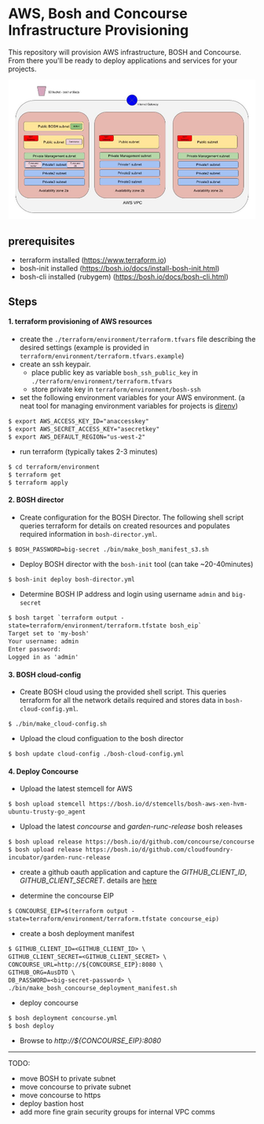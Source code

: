 # AWS, Bosh and Concourse Infrastructure Provisioning
This repository will provision AWS infrastructure, BOSH and Concourse.  From there you'll be ready to deploy applications and services for your projects.

![Alt text](/aws-infrastructure-provision.jpg?raw=true "aws environment")
## prerequisites
- terraform installed (https://www.terraform.io)
- bosh-init installed (https://bosh.io/docs/install-bosh-init.html)
- bosh-cli installed (rubygem) (https://bosh.io/docs/bosh-cli.html)


## Steps
#### 1. terraform provisioning of AWS resources
- create the `./terraform/environment/terraform.tfvars` file describing the desired settings (example is provided in `terraform/environment/terraform.tfvars.example`)
- create an ssh keypair.
  - place public key as variable `bosh_ssh_public_key` in `./terraform/environment/terraform.tfvars`
  - store private key in `terraform/environment/bosh-ssh`
- set the following environment variables for your AWS environment. (a neat tool for managing environment variables for projects is [direnv](http://direnv.net/))

```
$ export AWS_ACCESS_KEY_ID="anaccesskey"
$ export AWS_SECRET_ACCESS_KEY="asecretkey"
$ export AWS_DEFAULT_REGION="us-west-2"
```
- run terraform (typically takes 2-3 minutes)

```
$ cd terraform/environment
$ terraform get
$ terraform apply
```

#### 2. BOSH director
- Create configuration for the BOSH Director.  The following shell script queries terraform for details on created resources and populates required information in `bosh-director.yml`.

```
$ BOSH_PASSWORD=big-secret ./bin/make_bosh_manifest_s3.sh
```
- Deploy BOSH director with the `bosh-init` tool (can take ~20-40minutes)

```
$ bosh-init deploy bosh-director.yml
```
- Determine BOSH IP address and login using username `admin` and `big-secret`

```
$ bosh target `terraform output -state=terraform/environment/terraform.tfstate bosh_eip`
Target set to 'my-bosh'
Your username: admin
Enter password:
Logged in as 'admin'
```

#### 3. BOSH cloud-config
- Create BOSH cloud using the provided shell script.  This queries terraform for all the network details required and stores data in `bosh-cloud-config.yml`.

```
$ ./bin/make_cloud-config.sh
```
- Upload the cloud configuation to the bosh director

```
$ bosh update cloud-config ./bosh-cloud-config.yml
```


#### 4. Deploy Concourse

- Upload the latest stemcell for AWS

```
$ bosh upload stemcell https://bosh.io/d/stemcells/bosh-aws-xen-hvm-ubuntu-trusty-go_agent
```

- Upload the latest *concourse* and *garden-runc-release* bosh releases

```
$ bosh upload release https://bosh.io/d/github.com/concourse/concourse
$ bosh upload release https://bosh.io/d/github.com/cloudfoundry-incubator/garden-runc-release
```

- create a github oauth application and capture the *GITHUB_CLIENT_ID*, *GITHUB_CLIENT_SECRET*.  details are [here](http://concourse.ci/authentication.html)

- determine the concourse EIP

```
$ CONCOURSE_EIP=$(terraform output -state=terraform/environment/terraform.tfstate concourse_eip)
```
 - create a bosh deployment manifest

```
$ GITHUB_CLIENT_ID=<GITHUB_CLIENT_ID> \
GITHUB_CLIENT_SECRET=<GITHUB_CLIENT_SECRET> \
CONCOURSE_URL=http://${CONCOURSE_EIP}:8080 \
GITHUB_ORG=AusDTO \
DB_PASSWORD=<big-secret-password> \
./bin/make_bosh_concourse_deployment_manifest.sh
```
- deploy concourse

```
$ bosh deployment concourse.yml
$ bosh deploy
```

- Browse to *http://${CONCOURSE_EIP}:8080*

----
TODO:
- move BOSH to private subnet
- move concourse to private subnet
- move concourse to https
- deploy bastion host
- add more fine grain security groups for internal VPC comms

